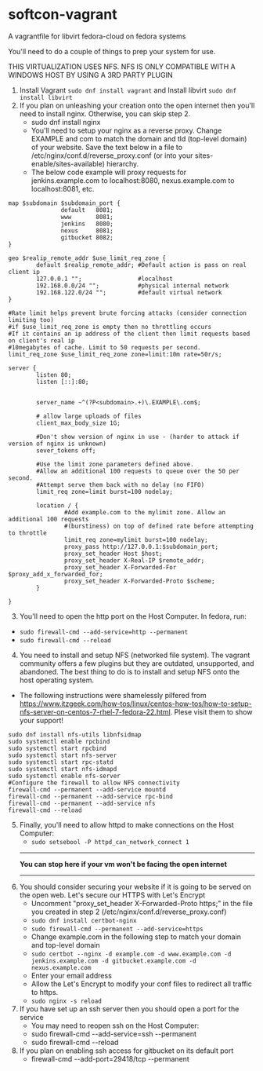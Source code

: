 # softcon-vagrant
A vagrantfile for libvirt fedora-cloud on fedora systems


You'll need to do a couple of things to prep your system for use.

THIS VIRTUALIZATION USES NFS. NFS IS ONLY COMPATIBLE WITH A WINDOWS HOST BY USING A 3RD PARTY PLUGIN

1. Install Vagrant `sudo dnf install vagrant` and Install libvirt `sudo dnf install libvirt`
2. If you plan on unleashing your creation onto the open internet then you'll need to install nginx. Otherwise, you can skip step 2.
   * sudo dnf install nginx
   * You'll need to setup your nginx as a reverse proxy. Change EXAMPLE and com to match the domain and tld (top-level domain) of your website. Save the text below in a file to /etc/nginx/conf.d/reverse_proxy.conf (or into your sites-enable/sites-available) hierarchy.
   * The below code example will proxy requests for jenkins.example.com to localhost:8080, nexus.example.com to localhost:8081, etc. 
```
map $subdomain $subdomain_port {
               default   8081;
               www       8081;
               jenkins   8080;
               nexus     8081;
               gitbucket 8082;
}

geo $realip_remote_addr $use_limit_req_zone {
        default $realip_remote_addr; #Default action is pass on real client ip
        127.0.0.1 "";                #localhost
        192.168.0.0/24 "";           #physical internal network
        192.168.122.0/24 "";         #default virtual network
}

#Rate limit helps prevent brute forcing attacks (consider connection limiting too)
#if $use_limit_req_zone is empty then no throttling occurs
#If it contains an ip address of the client then limit requests based on client's real ip
#10megabytes of cache. Limit to 50 requests per second.
limit_req_zone $use_limit_req_zone zone=limit:10m rate=50r/s;

server {
        listen 80;
        listen [::]:80;


        server_name ~^(?P<subdomain>.+)\.EXAMPLE\.com$;
        
        # allow large uploads of files             
        client_max_body_size 1G;  
    
        #Don't show version of nginx in use - (harder to attack if version of nginx is unknown)
        sever_tokens off;
        
        #Use the limit zone parameters defined above. 
        #Allow an additional 100 requests to queue over the 50 per second. 
        #Attempt serve them back with no delay (no FIFO)
        limit_req zone=limit burst=100 nodelay;
        
        location / {
                #Add example.com to the mylimit zone. Allow an additional 100 requests 
                #(burstiness) on top of defined rate before attempting to throttle
                limit_req zone=mylimit burst=100 nodelay;
                proxy_pass http://127.0.0.1:$subdomain_port;
                proxy_set_header Host $host;
                proxy_set_header X-Real-IP $remote_addr;
                proxy_set_header X-Forwarded-For $proxy_add_x_forwarded_for;
                proxy_set_header X-Forwarded-Proto $scheme;
        }

}
```
   3. You'll need to open the http port on the Host Computer. In fedora, run:  
   * `sudo firewall-cmd --add-service=http --permanent`
   * `sudo firewall-cmd --reload`
   4. You need to install and setup NFS (networked file system). The vagrant community offers a few plugins but they are outdated, unsupported, and abandoned. The best thing to do is to install and setup NFS onto the host operating system.
   * The following instructions were shamelessly pilfered from https://www.itzgeek.com/how-tos/linux/centos-how-tos/how-to-setup-nfs-server-on-centos-7-rhel-7-fedora-22.html. Plese visit them to show your support!
```
sudo dnf install nfs-utils libnfsidmap
sudo systemctl enable rpcbind
sudo systemctl start rpcbind
sudo systemctl start nfs-server
sudo systemctl start rpc-statd
sudo systemctl start nfs-idmapd
sudo systemctl enable nfs-server
#Configure the firewall to allow NFS connectivity
firewall-cmd --permanent --add-service mountd
firewall-cmd --permanent --add-service rpc-bind
firewall-cmd --permanent --add-service nfs
firewall-cmd --reload
``` 
5. Finally, you'll need to allow httpd to make connections on the Host Computer:  
   * `sudo setsebool -P httpd_can_network_connect 1`
   ***
   **You can stop here if your vm won't be facing the open internet**
   ***
6. You should consider securing your website if it is going to be served on the open web. Let's secure our HTTPS with Let's Encrypt
   * Uncomment "proxy_set_header X-Forwarded-Proto https;" in the file you created in step 2 (/etc/nginx/conf.d/reverse_proxy.conf)
   * `sudo dnf install certbot-nginx`
   * `sudo firewall-cmd --permanent --add-service=https`
   * Change example.com in the following step to match your domain and top-level domain
   * `sudo certbot --nginx -d example.com -d www.example.com -d jenkins.example.com -d gitbucket.example.com -d nexus.example.com`
   * Enter your email address
   * Allow the Let's Encrypt to modify your conf files to redirect all traffic to https.
   * `sudo nginx -s reload`
7. If you have set up an ssh server then you should open a port for the service
   * You may need to reopen ssh on the Host Computer:  
   * sudo firewall-cmd --add-service=ssh --permanent 
   * sudo firewall-cmd --reload 
8. If you plan on enabling ssh access for gitbucket on its default port
   * firewall-cmd --add-port=29418/tcp --permanent

